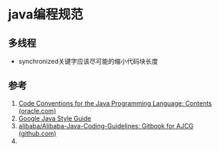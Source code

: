 # java编程规范

## 多线程

+ synchronized关键字应该尽可能的缩小代码块长度



## 参考

1. [Code Conventions for the Java Programming Language: Contents (oracle.com)](https://www.oracle.com/java/technologies/javase/codeconventions-contents.html)
2. [Google Java Style Guide](https://google.github.io/styleguide/javaguide.html)
3. [alibaba/Alibaba-Java-Coding-Guidelines: Gitbook for AJCG (github.com)](https://github.com/alibaba/Alibaba-Java-Coding-Guidelines)
4. 